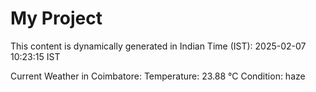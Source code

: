 # My Project

This content is dynamically generated in Indian Time (IST): 2025-02-07 10:23:15 IST


Current Weather in Coimbatore:
Temperature: 23.88 °C
Condition: haze
